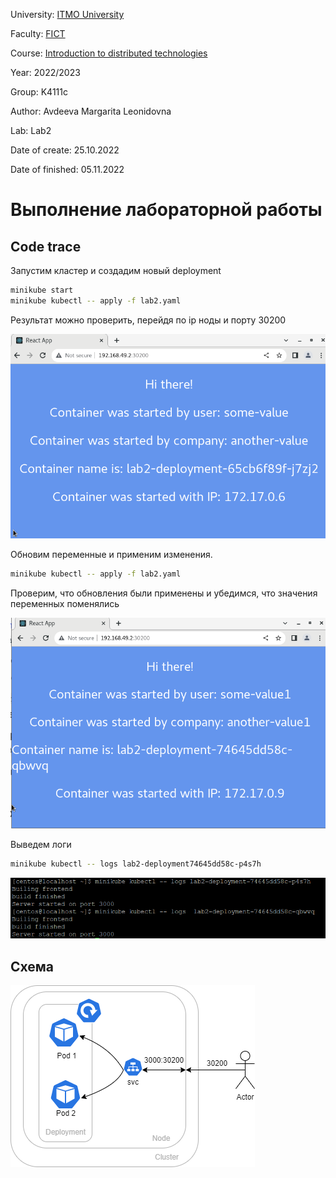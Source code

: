 University: [ITMO University](https://itmo.ru/ru/)

Faculty: [FICT](https://fict.itmo.ru)

Course: [Introduction to distributed technologies](https://github.com/itmo-ict-faculty/introduction-to-distributed-technologies)

Year: 2022/2023

Group: K4111c

Author: Avdeeva Margarita Leonidovna

Lab: Lab2

Date of create: 25.10.2022

Date of finished: 05.11.2022

# Выполнение лабораторной работы

## Code trace

Запустим кластер и создадим новый deployment
```bash
minikube start  
minikube kubectl -- apply -f lab2.yaml 
```
Результат можно проверить, перейдя по ip ноды и порту 30200

![result1](https://github.com/blackberry22/2022_2023-introduction_to_distributed_technologies-k4111c-avdeeva_ml/blob/main/labs/lab2/lab2_1.png)

Обновим переменные и применим изменения.
```bash
minikube kubectl -- apply -f lab2.yaml 
```
Проверим, что обновления были применены и убедимся, что значения переменных поменялись

![result2](https://github.com/blackberry22/2022_2023-introduction_to_distributed_technologies-k4111c-avdeeva_ml/blob/main/labs/lab2/lab2_2.png)

Выведем логи

```bash
minikube kubectl -- logs lab2-deployment74645dd58c-p4s7h
```

![logs](https://github.com/blackberry22/2022_2023-introduction_to_distributed_technologies-k4111c-avdeeva_ml/blob/main/labs/lab2/lab2_4.png)


## Схема 

![scheme](https://github.com/blackberry22/2022_2023-introduction_to_distributed_technologies-k4111c-avdeeva_ml/blob/main/labs/lab2/lab2_scheme.png)
